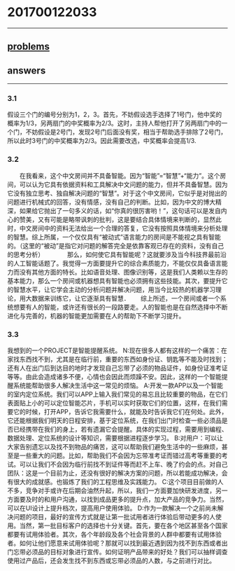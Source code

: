 # 201700122033
---
[problems](https://github.com/Microsoft/ai-edu/tree/master/E-Challenge/ShandongUniversity2019Spring)
---
## answers
---
### 3.1
假设三个门的编号分别为1，2，3。首先，不妨假设选手选择了1号门，他中奖的概率为1/3，另两扇门的中奖概率为2/3。这时，主持人帮他打开了另两扇门中的一个门，不妨假设是2号门，发现2号门后面没有奖，相当于帮助选手排除了2号门，所以此时3号门的中奖概率为2/3。因此需要改选，中奖概率会提高1/3.
### 3.2
　　在我看来，这个中文房间并不具备智能。因为“智能”=“智慧”+“能力”。这个房间，可以认为它具有依据资料和工具解决中文问题的能力，但并不具备智慧。因为它没有独立思考、独自解决问题的“智慧”。对于这个中文房间，它似乎是对抛出的问题进行机械式的回答，没有情感，没有自己的判断。比如，因为中文的博大精深，如果给它抛出了一句多义的话，如“你真的很厉害哟！”，这句话可以是发自内心的赞美，又有可能是略带讽刺的批判，这是要结合具体情境来判断的，显然此时，中文房间中的资料无法给出一个合理的答复，它没有按照具体情境来分析处理的智慧。综上所属，一个仅仅具有“被动式”语言能力的房间是不能视之具有智能的。（这里的“被动”是指它对问题的解答完全是依靠客观已存在的资料，没有自己的思考分析）　　
  　　那么，如何使它具有智能呢？这就要涉及当今科技界最前沿的人工智能话题了。我觉得一方面要提升它的综合素质能力，不能仅仅具备语言能力而没有其他方面的特长。比如语音处理、图像识别等，这是我们人类赖以生存的基本能力，那么一个房间或机器想具有智能也必须拥有这些技能。其次，要提升它的智慧水平，让它学会主动的分析问题并解决问题，用当今比较热的机器学习理论，用大数据来训练它，让它逐渐具有智慧．　　
    综上所述，一个房间或者一个系统想要有人的智能，或许还有很长的一段路要走。人的智能也是在自然选择中不断进化与完善的，机器的智能更加需要在人的帮助下不断学习提升。　　　　　　
### 3.3
我想到的一个PROJECT是智能提醒系统。
N:现在很多人都有这样的一个痛苦：在家找东西找不到，尤其是在临行前，重要的东西如身份证、钥匙等不能及时找到；还有人在出门后到达目的地时才发现自己忘带了必须的物品证件，如身份证准考证等等。由此会造成诸多不便，心情也会因此而烦躁不安。因此，这样的一个智能提醒系统能帮助很多人解决生活中这一常见的烦恼。
A:开发一款APP以及一个智能的室内定位系统。我们可以APP上输入我们常见的易忘且比较重要的物品，在它们表面贴上小的可以定位智能芯片，手机可以实时获取它们的位置，这样，在我们需要它的时候，打开APP，告诉它我需要什么，就能及时告诉我它们在何处。此外，它还能根据我们明天的日程安排，基于定位系统，在我们出门时检查一些必须品是否已经携带在我们的身上，若有遗漏它会提醒。具体的实现过程，需要用到编程、数据处理、定位系统的设计等知识，需要根据进程逐步学习。
B:对用户：可以让大家告别遗忘以及找不到物品的痛苦，这可以帮助我们避免生活中的一些麻烦，甚至是一些重大的问题。比如，帮助我们不会因为忘带准考证而错过高考等重要的考试。可以让我们不会因为临行前找不到证件等而赶不上车、晚了约会的点。对自己团队：这是一个目前为止，还没有很好的解决方案的问题，所以若能成功解决，会有很大的成就感。也锻炼了我们的工程思维及实践能力。
C:这个项目目前做的人不多，竞争对手或许在后期会油然升起，所以，我们一方面要加快研发进度，另一方面要及时的和用户沟通，以找到成品更多的提升点，加大产品的竞争力。当然，可以在UI设计上提升档次，提高用户使用体验。
D:作为一款解决一个之前尚未解决问题的项目，最好的宣传方式就是让第一批试用者进行体验后带动更多的人使用。当然，第一批目标客户的选择也十分关键。首先，要在各个地区甚至各个国家都要有试用体验者。其次，各个年龄段及各个社会背景的人群中都要有试用体验者。如何让他们愿意来试用体验呢？那就可以找到最近遇到因为找不到东西或者出门忘带必须品的目标对象进行宣传。如何证明产品带来的好处？我们可以抽样调查使用过产品后，还会发生找不到东西或忘带必须品的人数，与之前进行对比。
